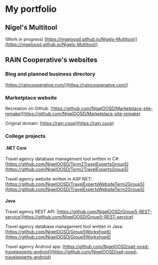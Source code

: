 # My portfolio

## Nigel's Multitool

(Work in progress) [https://nigeloosd.github.io/Nigels-Multitool/](https://nigeloosd.github.io/Nigels-Multitool/)

## RAIN Cooperative's websites

### Blog and planned business directory
[https://raincooperative.com/](https://raincooperative.com/)  


### Marketplace website
Recreation on Github: [https://github.com/NigelOOSD/Marketplace-site-remake](https://github.com/NigelOOSD/Marketplace-site-remake)  

Original domain: [https://rain.coop](https://rain.coop)  


### College projects

#### .NET Core
Travel agency database management tool written in C#: [https://github.com/NigelOOSD/Term2TravelExpertsGroup5](https://github.com/NigelOOSD/Term2TravelExpertsGroup5)  

Travel agency website written in ASP.NET: [https://github.com/NigelOOSD/TravelExpertsWebsiteTerm2Group5](https://github.com/NigelOOSD/TravelExpertsWebsiteTerm2Group5)  


#### Java
Travel agency REST API: [https://github.com/NigelOOSD/Group5-REST-service](https://github.com/NigelOOSD/Group5-REST-service)  

Travel agency database management tool written in Java: [https://github.com/NigelOOSD/Group5Workshop6](https://github.com/NigelOOSD/Group5Workshop6)  

Travel agency Android app: [https://github.com/NigelOOSD/sait-oosd-travelexperts-android](https://github.com/NigelOOSD/sait-oosd-travelexperts-android)  

